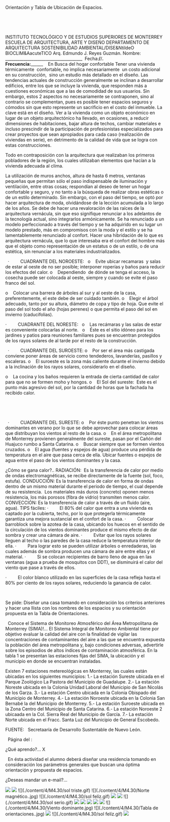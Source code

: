 

Orientación y Tabla de 
 Ubicación de Espacios.




 

 

INSTITUTO TECNOLÓGICO Y DE ESTUDIOS SUPERIORES DE 
 MONTERREY
ESCUELA DE ARQUITECTURA, ARTE Y DISEÑO
DEPARTAMENTO DE ARQUITECTURA
SOSTENIBILIDAD AMBIENTAL/DISE&NtildeO BIOCLIM&AacuteTICO 
Arq. Edmundo J. Reyes 
 Guzmán.
Nombre: 
 ______________________________________  
 Fecha:______/______/________.                             
 Frecuencia:______________ 
 
En Busca del hogar 
 confortable
Tener una vivienda térmicamente  confortable, no implica 
 necesariamente  un costo 
 adicional en su construcción,  
 sino un estudio más 
 detallado en el diseño.
Las tendencias actuales de construcción generalmente se inclinan a 
 desarrollar edificios, entre los que se incluye la vivienda, que responden 
 más a cuestiones 
 económicas que a las de comodidad de sus 
 usuarios.
Sin embargo, estos 2 aspectos no necesariamente se contraponen, 
 sino al contrario se 
 complementan, pues es posible tener espacios seguros y cómodos sin 
 que esto represente un sacrificio en el costo del inmueble. La clave está en el diseño.
Ver a la vivienda como un objeto económico en lugar 
 de un objeto 
 arquitectónico ha llevado, en ocasiones, a reducir dimensiones de 
 habitaciones, bajar altura de techos, cambiar materiales e incluso 
 prescindir de la participación de profesionistas especializados para crear 
 proyectos que sean apropiados para cada caso (realización de viviendas en serie), en 
 detrimento de la calidad de vida que se logra con estas construcciones. 
 
Todo en contraposición con la arquitectura que realizaban los 
 primeros pobladores de la región, los cuales utilizaban elementos que 
 hacían a la vivienda adecuada al clima.

La utilización de muros anchos, altura de hasta 6 metros, ventanas 
 pequeñas que permitan sólo el paso indispensable de iluminación y 
 ventilación, entre otras cosas; respondían al deseo de tener un hogar confortable y seguro, y no 
 tanto a la búsqueda de realizar obras estéticas o de un estilo 
 determinado. 
Sin embargo, con el paso del tiempo, se optó por hacer arquitectura de moda, 
 olvidándose de la lección acumulada a lo largo de los 
 años.
Se debe de hacer una revaloración de las raíces de la arquitectura vernácula, 
 sin que eso signifique renunciar a los adelantos de la tecnología actual, 
 sino integrarlos 
 armónicamente.
Se ha renunciado 
 a un modelo perfeccionado a través del tiempo y se ha adquirido en 
 su lugar un modelo prestado, más en compromisos con la moda y el estilo y 
 se ha lamentablemente renunciado al confort.
Hacer una hibridación de lo que es 
 arquitectura vernácula, 
 que lo que interesaba era el confort del hombre más que el objeto como 
 representación de un estatus o de un estilo, o de una estética, 
 sin renunciar a los materiales industrializados.






  
 ·         
 CUADRANTE 
 DEL NOROESTE: 
 
o    
 Evite 
 ubicar recamaras  y 
 salas de estar al oeste de no ser posible; interponer roperías y baños 
 para reducir los efectos del calor. 
o    
 Dependiendo 
  de dónde se tenga el 
 acceso, la cosecha puede ser colocada al oeste, siempre y cuando se 
 evite el paso franco del sol.

o    
 Colocar 
 una barrera de árboles al sur y al oeste de la casa, 
 preferentemente, el este debe de ser cuidado 
 también.
o    
 Elegir 
 el árbol adecuado, 
 tanto por su altura, diámetro de copa y tipo de hoja. Que evite el 
 paso del sol todo el año (hojas perenes) o que permita el paso del 
 sol en invierno (caducifolias).
  


·         
 CUADRANTE 
 DEL NORESTE:
 
o    
 Las 
 recámaras y las 
 salas de estar es conveniente colocarlas al 
 norte.
 
o    
 Éste 
 es el sitio 
 idóneo para los jardines y patios para reuniones familiares 
 pues se encuentran protegidos de los rayos solares de al tarde por 
 el resto de la construcción. 
 
 
 
 
 
 
 












 
·         
 CUADRANTE 
 DEL SUROESTE:
o    
 Por 
 ser el área más 
 castigada conviene poner áreas de servicio como tendederos, 
 lavanderías, pasillos y escaleras. 
o    
 El 
 suroeste es la zona más 
 caliente durante el invierno debido a la inclinación de los 
 rayos solares, considerarlo en el diseño. 
 
o    
 La 
 cocina y los baños 
 requieren la entrada de cierta cantidad de calor para que no se 
 formen moho y hongos.
o    
 El 
 Sol del sureste:  Este es el punto más agresivo 
 del sol, por la cantidad de horas que la fachada ha recibido calor. 
 
 
 
  


 
 
 
 
 
 
 
 
 
 


 
·         
 CUADRANTE 
 DEL SURESTE:
o    
 Por 
 éste punto penetran los vientos dominantes en 
 verano por lo que se debe aprovechar para colocar áreas que 
 distribuyan los vientos al resto de la 
 casa.
o    
 En 
 el área metropolitana de Monterrey provienen generalmente del sureste, pasan por 
 el Cañón del 
 Huajuco rumbo a Santa Catarina.
o    
 Buscar 
 siempre que se formen vientos cruzados.
o    
 El 
 agua (fuentes y 
 espejos de agua) produce una pérdida de temperatura en el aire que 
 pasa cerca de ella. Ubicar fuentes o espejos de agua entre el paso 
 de los vientos dominantes y la casa.
  

¿Cómo se gana calor?..
RADIACIÓN: 
  Es 
 la transferencia de calor por medio de ondas electromagnéticas, se recibe 
 directamente de la fuente (sol, foco, estufa).
CONDUCCIÓN: 
 Es 
 la transferencia de calor en forma de ondas dentro de un mismo material 
 durante el periodo de tiempo, el cual depende de su resistencia.  Los materiales más duros 
 (concreto) oponen menos resistencia, los más porosos (fibra de vidrio) 
 transmiten menos calor. 
CONVECCIÓN: 
 Es 
 la transferencia de calor a través de un fluido (aire, 
 agua).
TIPS fáciles:
·         
 El 
 80% del calor que entra a una vivienda es captado por la cubierta, techo, por lo 
 que protegerla térmicamente garantiza una mejora sustancial en el confort 
 de la casa. 
·         
 Colocar 
 barroblock sobre la 
 azotea de la casa, ubicando los huecos en el sentido de la circulación de 
 los vientos dominantes produce el mismo efecto de dar sombra y crear una 
 cámara de 
 aire.
·         
 Evitar 
 que los rayos solares lleguen al techo o las paredes de la casa reduce la 
 temperatura interior de ella. 
·         
 Para 
 lograr esto se pueden utilizar árboles o enredaderas, las 
 cuales además de sombra producen una cámara de aire entre ellas y el 
 material.
·         
 Si 
 se colocan recipientes de 
 barro lleno de agua en las ventanas (agua a prueba de mosquitos 
 con DDT), se disminuirá el calor del viento que pase a través de ellos. 
 
·         
 El 
 color blanco utilizado en las superficies de la casa refleja hasta el 80% 
 por ciento de los rayos solares, reduciendo la ganancia de 
 calor.

 

Se pide: 
Diseñar una casa tomando en 
 consideración los criterios anteriores y hacer una llista con los nombres 
 de los espacios y su orientación propuesta en la Tabla de 
 Orientaciones.

 
 Conoce el Sistema de Monitoreo Atmosférico del Área Metropolitana de Monterrey (SIMA)!... 
El Sistema Integral de Monitoreo Ambiental tiene por objetivo evaluar la calidad del aire con la 
finalidad de vigilar las concentraciones de contaminantes del aire a las que se encuentra expuesta 
la población del área metropolitana y, bajo condiciones adversas, advertirle sobre los episodios de 
altos índices de contaminación atmosférica. En la tabla 1 se presentan las estaciones fijas del 
SIMA, la ubicación y el municipio en donde se encuentran instaladas. 

Existen 7 estaciones metereológicas en Monterrey, las cuales están ubicadas en los siguientes municipios: 
1.- La estación Sureste ubicada en el Parque Zoológico La Pastora del Municipio de Guadalupe. 
2.- La estación Noreste ubicada en la Colonia Unidad Laboral del Municipio de San Nicolás de los Garza. 
3.- La estación Centro ubicada en la Colonia Obispado del Municipio de Monterrey.
4.- La estación Noroeste ubicada en la Colonia San Bernabé la del Municipio de Monterrey.
5.- La estación Suroeste ubicada en la Zona Centro del Municipio de Santa Catarina.
6.- La estación Noroeste 2 ubicaada en la Col. Sierra Real del Municipio de García. 
7.- La estación Norte ubicada en el Fracc. Santa Luz del Municipio de General Escobedo. 

FUENTE:   Secretaaría de Desarrollo Sustentable de Nuevo León.  


 
Página del 
:








¿Qué 
aprendo?...
X


  En ésta actividad el alumno 
 deberá diseñar una residencia tomando en consideración los 
 parámetros generales que buscan una óptima orientación y 
 propuesta de espacios.

 ¿Deseas mandar un e-mail?...


![](./content/4/M4.30/árbol.jpg)
![](./content/4/M4.30/árbol.jpg)
![](./content/4/M4.30/sol triste.gif)
![](./content/4/M4.30/Norte magnético..jpg)
![](./content/4/M4.30/sol felíz.gif)
![](./content/4/M4.30/árbol.jpg)
![](./content/4/M4.30/árbol.jpg)
![](./content/4/M4.30/sol serio.gif)
![](./content/4/M4.30/árbol.jpg)
![](./content/4/M4.30/árbol.jpg)
![](./content/4/M4.30/árbol.jpg)
![](./content/4/M4.30/árbol.jpg)
![](./content/4/M4.30/árbol.jpg)
![](./content/4/M4.30/Viento dominante.jpg)
![](./content/4/M4.30/Tabla de orientaciones..jpg)
![](./content/4/M4.30/sugerencias.gif)
![](./content/4/M4.30/sol felíz.gif)
![](./content/4/M4.30/email_41.gif)
